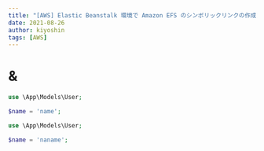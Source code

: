 ```yaml
---
title: "[AWS] Elastic Beanstalk 環境で Amazon EFS のシンボリックリンクの作成にハマった件"
date: 2021-08-26
author: kiyoshin
tags: [AWS]
---
```


# &

```php
use \App\Models\User;

$name = 'name';
```

```php
use \App\Models\User;

$name = 'naname';
```